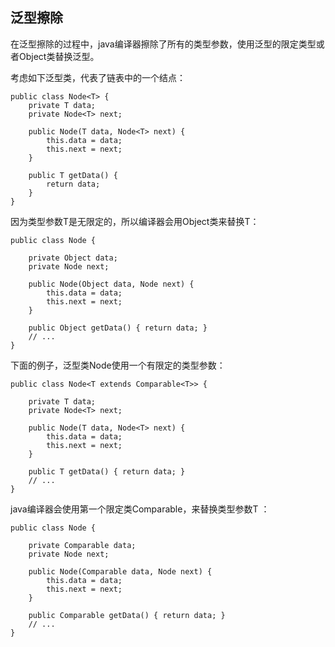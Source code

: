 ## 泛型擦除

在泛型擦除的过程中，java编译器擦除了所有的类型参数，使用泛型的限定类型或者Object类替换泛型。

考虑如下泛型类，代表了链表中的一个结点：

```
public class Node<T> {
	private T data;
	private Node<T> next;
	
	public Node(T data, Node<T> next) {
		this.data = data;
		this.next = next;
	}
	
	public T getData() {
		return data;
	}
}

```

因为类型参数T是无限定的，所以编译器会用Object类来替换T：

```
public class Node {

    private Object data;
    private Node next;

    public Node(Object data, Node next) {
        this.data = data;
        this.next = next;
    }

    public Object getData() { return data; }
    // ...
}

```

下面的例子，泛型类Node使用一个有限定的类型参数：

```
public class Node<T extends Comparable<T>> {

    private T data;
    private Node<T> next;

    public Node(T data, Node<T> next) {
        this.data = data;
        this.next = next;
    }

    public T getData() { return data; }
    // ...
}

```

java编译器会使用第一个限定类Comparable，来替换类型参数T ：

```
public class Node {

    private Comparable data;
    private Node next;

    public Node(Comparable data, Node next) {
        this.data = data;
        this.next = next;
    }

    public Comparable getData() { return data; }
    // ...
}

```

























